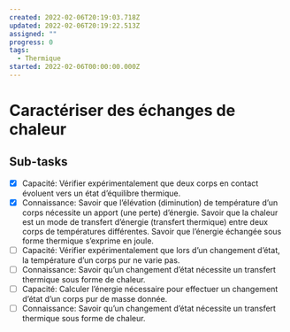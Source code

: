 ```yaml
---
created: 2022-02-06T20:19:03.718Z
updated: 2022-02-06T20:19:22.513Z
assigned: ""
progress: 0
tags:
  - Thermique
started: 2022-02-06T00:00:00.000Z
---
```


# Caractériser des échanges de chaleur

## Sub-tasks

- [x] Capacité: Vérifier expérimentalement que deux corps en contact évoluent vers un état d’équilibre thermique.
- [x] Connaissance: Savoir que l’élévation (diminution) de température d’un corps nécessite un apport (une perte) d’énergie. Savoir que la chaleur est un mode de transfert d’énergie (transfert thermique) entre deux corps de températures différentes.
Savoir que l’énergie échangée sous forme thermique s’exprime en joule.
- [ ] Capacité: Vérifier expérimentalement que lors d’un changement d’état, la température d’un corps pur ne varie pas.
- [ ] Connaissance: Savoir qu’un changement d’état nécessite un transfert thermique sous forme de chaleur.
- [ ] Capacité: Calculer l’énergie nécessaire pour effectuer un changement d’état d’un corps pur de masse donnée.
- [ ] Connaissance: Savoir qu’un changement d’état nécessite un transfert thermique sous forme de chaleur.
